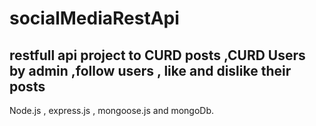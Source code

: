 # socialMediaRestApi
## restfull api project to CURD posts ,CURD Users by admin ,follow users , like and dislike their posts 
Node.js , express.js , mongoose.js and mongoDb.
